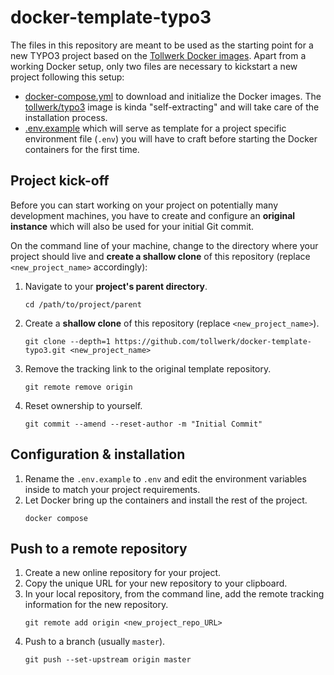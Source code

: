 # docker-template-typo3

The files in this repository are meant to be used as the starting point for a new TYPO3 project based on the [Tollwerk Docker images](https://github.com/tollwerk/docker-tollwerk). Apart from a working Docker setup, only two files are necessary to kickstart a new project following this setup:

* [docker-compose.yml](docker-compose.yml) to download and initialize the Docker images. The [tollwerk/typo3](https://github.com/tollwerk/docker-tollwerk/blob/master/typo3/README.md) image is kinda "self-extracting" and will take care of the installation process.
* [.env.example](.env.example) which will serve as template for a project specific environment file (`.env`)  you will have to craft before starting the Docker containers for the first time.

## Project kick-off

Before you can start working on your project on potentially many development machines, you have to create and configure an **original instance** which will also be used for your initial Git commit.

On the command line of your machine, change to the directory where your project should live and **create a shallow clone** of this repository (replace `<new_project_name>` accordingly):

1. Navigate to your **project's parent directory**.
    ```
    cd /path/to/project/parent
    ```
2. Create a **shallow clone** of this repository (replace `<new_project_name>`).
    ```
    git clone --depth=1 https://github.com/tollwerk/docker-template-typo3.git <new_project_name>
    ```  
3. Remove the tracking link to the original template repository.
    ```
    git remote remove origin
    ```
4. Reset ownership to yourself.
    ```
    git commit --amend --reset-author -m "Initial Commit"
    ```
   
## Configuration & installation

1. Rename the `.env.example` to `.env` and edit the environment variables inside to match your project requirements.
2. Let Docker bring up the containers and install the rest of the project.
    ```
    docker compose
    ```
   
## Push to a remote repository

1. Create a new online repository for your project.
2. Copy the unique URL for your new repository to your clipboard.
3. In your local repository, from the command line, add the remote tracking information for the new repository.
    ```
    git remote add origin <new_project_repo_URL>
    ```
4. Push to a branch (usually `master`).
    ```
    git push --set-upstream origin master
    ```
